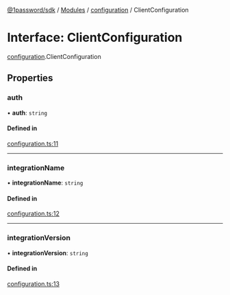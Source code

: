 [@1password/sdk](../README.md) / [Modules](../modules.md) / [configuration](../modules/configuration.md) / ClientConfiguration

# Interface: ClientConfiguration

[configuration](../modules/configuration.md).ClientConfiguration

## Properties

### auth

• **auth**: `string`

#### Defined in

[configuration.ts:11](https://github.com/1Password/1password-js-sdk/blob/14cb468/client/src/configuration.ts#L11)

___

### integrationName

• **integrationName**: `string`

#### Defined in

[configuration.ts:12](https://github.com/1Password/1password-js-sdk/blob/14cb468/client/src/configuration.ts#L12)

___

### integrationVersion

• **integrationVersion**: `string`

#### Defined in

[configuration.ts:13](https://github.com/1Password/1password-js-sdk/blob/14cb468/client/src/configuration.ts#L13)
